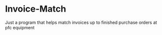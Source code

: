 # Invoice-Match
Just a program that helps match invoices up to finished purchase orders at pfc equipment
